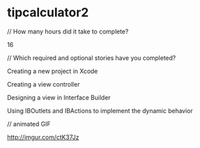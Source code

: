tipcalculator2
==============

// How many hours did it take to complete?

16

// Which required and optional stories have you completed?


Creating a new project in Xcode

Creating a view controller

Designing a view in Interface Builder

Using IBOutlets and IBActions to implement the dynamic behavior


// animated GIF

http://imgur.com/ctK37Jz
